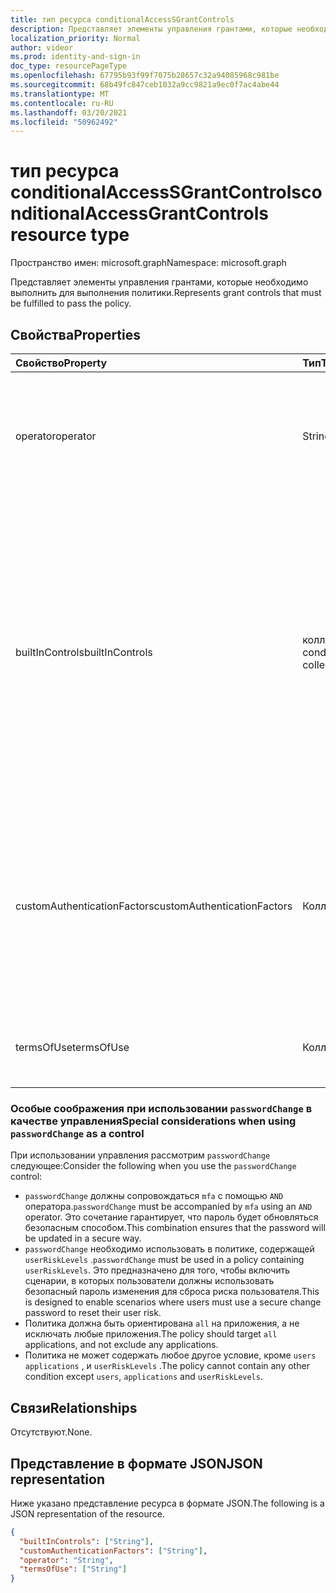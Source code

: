 ```yaml
---
title: тип ресурса conditionalAccessSGrantControls
description: Представляет элементы управления грантами, которые необходимо выполнить для выполнения политики.
localization_priority: Normal
author: videor
ms.prod: identity-and-sign-in
doc_type: resourcePageType
ms.openlocfilehash: 67795b93f99f7075b28657c32a94085968c981be
ms.sourcegitcommit: 68b49fc847ceb1032a9cc9821a9ec0f7ac4abe44
ms.translationtype: MT
ms.contentlocale: ru-RU
ms.lasthandoff: 03/20/2021
ms.locfileid: "50962492"
---
```

# <a name="conditionalaccessgrantcontrols-resource-type"></a><span data-ttu-id="46a0c-103">тип ресурса conditionalAccessSGrantControls</span><span class="sxs-lookup"><span data-stu-id="46a0c-103">conditionalAccessGrantControls resource type</span></span>

<span data-ttu-id="46a0c-104">Пространство имен: microsoft.graph</span><span class="sxs-lookup"><span data-stu-id="46a0c-104">Namespace: microsoft.graph</span></span>

<span data-ttu-id="46a0c-105">Представляет элементы управления грантами, которые необходимо выполнить для выполнения политики.</span><span class="sxs-lookup"><span data-stu-id="46a0c-105">Represents grant controls that must be fulfilled to pass the policy.</span></span>

## <a name="properties"></a><span data-ttu-id="46a0c-106">Свойства</span><span class="sxs-lookup"><span data-stu-id="46a0c-106">Properties</span></span>

| <span data-ttu-id="46a0c-107">Свойство</span><span class="sxs-lookup"><span data-stu-id="46a0c-107">Property</span></span> | <span data-ttu-id="46a0c-108">Тип</span><span class="sxs-lookup"><span data-stu-id="46a0c-108">Type</span></span> | <span data-ttu-id="46a0c-109">Описание</span><span class="sxs-lookup"><span data-stu-id="46a0c-109">Description</span></span> |
|:-------- |:---- |:----------- |
| <span data-ttu-id="46a0c-110">operator</span><span class="sxs-lookup"><span data-stu-id="46a0c-110">operator</span></span> | <span data-ttu-id="46a0c-111">String</span><span class="sxs-lookup"><span data-stu-id="46a0c-111">String</span></span> | <span data-ttu-id="46a0c-112">Определяет связь элементов управления грантами.</span><span class="sxs-lookup"><span data-stu-id="46a0c-112">Defines the relationship of the grant controls.</span></span> <span data-ttu-id="46a0c-113">Возможные значения: `AND` , `OR` .</span><span class="sxs-lookup"><span data-stu-id="46a0c-113">Possible values: `AND`, `OR`.</span></span> |
| <span data-ttu-id="46a0c-114">builtInControls</span><span class="sxs-lookup"><span data-stu-id="46a0c-114">builtInControls</span></span> | <span data-ttu-id="46a0c-115">коллекция conditionalAccessGrantControl</span><span class="sxs-lookup"><span data-stu-id="46a0c-115">conditionalAccessGrantControl collection</span></span> | <span data-ttu-id="46a0c-116">Список значений встроенных элементов управления, необходимых политике.</span><span class="sxs-lookup"><span data-stu-id="46a0c-116">List of values of built-in controls required by the policy.</span></span> <span data-ttu-id="46a0c-117">Возможные значения: `block` , , , , , `mfa` `compliantDevice` `domainJoinedDevice` `approvedApplication` `compliantApplication` `passwordChange` `unknownFutureValue` .</span><span class="sxs-lookup"><span data-stu-id="46a0c-117">Possible values: `block`, `mfa`, `compliantDevice`, `domainJoinedDevice`, `approvedApplication`, `compliantApplication`, `passwordChange`, `unknownFutureValue`.</span></span> |
| <span data-ttu-id="46a0c-118">customAuthenticationFactors</span><span class="sxs-lookup"><span data-stu-id="46a0c-118">customAuthenticationFactors</span></span> | <span data-ttu-id="46a0c-119">Коллекция строк</span><span class="sxs-lookup"><span data-stu-id="46a0c-119">String collection</span></span> | <span data-ttu-id="46a0c-120">Список пользовательских ID-элементов элементов управления, необходимых политике.</span><span class="sxs-lookup"><span data-stu-id="46a0c-120">List of custom controls IDs required by the policy.</span></span> <span data-ttu-id="46a0c-121">Дополнительные сведения см. в [специальном элементе управления.](/azure/active-directory/conditional-access/controls)</span><span class="sxs-lookup"><span data-stu-id="46a0c-121">For more information, see [Custom controls](/azure/active-directory/conditional-access/controls).</span></span> |
| <span data-ttu-id="46a0c-122">termsOfUse</span><span class="sxs-lookup"><span data-stu-id="46a0c-122">termsOfUse</span></span> | <span data-ttu-id="46a0c-123">Коллекция строк</span><span class="sxs-lookup"><span data-stu-id="46a0c-123">String collection</span></span> | <span data-ttu-id="46a0c-124">Список [условий использования](/graph/api/resources/agreement) ID, необходимых политике.</span><span class="sxs-lookup"><span data-stu-id="46a0c-124">List of [terms of use](/graph/api/resources/agreement) IDs required by the policy.</span></span> |

### <a name="special-considerations-when-using-passwordchange-as-a-control"></a><span data-ttu-id="46a0c-125">Особые соображения при использовании `passwordChange` в качестве управления</span><span class="sxs-lookup"><span data-stu-id="46a0c-125">Special considerations when using `passwordChange` as a control</span></span>

<span data-ttu-id="46a0c-126">При использовании управления рассмотрим `passwordChange` следующее:</span><span class="sxs-lookup"><span data-stu-id="46a0c-126">Consider the following when you use the `passwordChange` control:</span></span> 

- <span data-ttu-id="46a0c-127">`passwordChange` должны сопровождаться `mfa` с помощью `AND` оператора.</span><span class="sxs-lookup"><span data-stu-id="46a0c-127">`passwordChange` must be accompanied by `mfa` using an `AND` operator.</span></span> <span data-ttu-id="46a0c-128">Это сочетание гарантирует, что пароль будет обновляться безопасным способом.</span><span class="sxs-lookup"><span data-stu-id="46a0c-128">This combination ensures that the password will be updated in a secure way.</span></span>
- <span data-ttu-id="46a0c-129">`passwordChange` необходимо использовать в политике, содержащей `userRiskLevels` .</span><span class="sxs-lookup"><span data-stu-id="46a0c-129">`passwordChange` must be used in a policy containing `userRiskLevels`.</span></span> <span data-ttu-id="46a0c-130">Это предназначено для того, чтобы включить сценарии, в которых пользователи должны использовать безопасный пароль изменения для сброса риска пользователя.</span><span class="sxs-lookup"><span data-stu-id="46a0c-130">This is designed to enable scenarios where users must use a secure change password to reset their user risk.</span></span>
- <span data-ttu-id="46a0c-131">Политика должна быть ориентирована `all` на приложения, а не исключать любые приложения.</span><span class="sxs-lookup"><span data-stu-id="46a0c-131">The policy should target `all` applications, and not exclude any applications.</span></span>
- <span data-ttu-id="46a0c-132">Политика не может содержать любое другое условие, кроме `users` `applications` , и `userRiskLevels` .</span><span class="sxs-lookup"><span data-stu-id="46a0c-132">The policy cannot contain any other condition except `users`, `applications` and `userRiskLevels`.</span></span>

## <a name="relationships"></a><span data-ttu-id="46a0c-133">Связи</span><span class="sxs-lookup"><span data-stu-id="46a0c-133">Relationships</span></span>

<span data-ttu-id="46a0c-134">Отсутствуют.</span><span class="sxs-lookup"><span data-stu-id="46a0c-134">None.</span></span>

## <a name="json-representation"></a><span data-ttu-id="46a0c-135">Представление в формате JSON</span><span class="sxs-lookup"><span data-stu-id="46a0c-135">JSON representation</span></span>

<span data-ttu-id="46a0c-136">Ниже указано представление ресурса в формате JSON.</span><span class="sxs-lookup"><span data-stu-id="46a0c-136">The following is a JSON representation of the resource.</span></span>

<!-- {
  "blockType": "resource",
  "optionalProperties": [
    "operator",
    "builtInControls",
    "customAuthenticationFactors",
    "termsOfUse"
  ],
  "@odata.type": "microsoft.graph.conditionalAccessGrantControls",
  "baseType": null
}-->

```json
{
  "builtInControls": ["String"],
  "customAuthenticationFactors": ["String"],
  "operator": "String",
  "termsOfUse": ["String"]
}
```

<!-- uuid: 16cd6b66-4b1a-43a1-adaf-3a886856ed98
2019-02-04 14:57:30 UTC -->
<!-- {
  "type": "#page.annotation",
  "description": "conditionalAccessGrantControls resource",
  "keywords": "",
  "section": "documentation",
  "tocPath": ""
}-->
